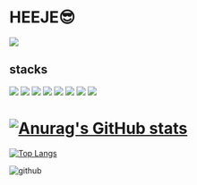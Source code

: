 
HEEJE😎
===
<a href="https://veiled-wallflower-d6c.notion.site/HEEJE-TIL-06a18fbf6cf64cebaa9c05666204b05e"><img src="https://img.shields.io/badge/HEEJE TIL-000000?style=flat-square&logo=notion&logoColor=white"/></a>  

<!-- ## MARKET PROJECT(HIHEEJE)
[![Readme Card](https://github-readme-stats.vercel.app/api/pin/?username=anuraghazra&repo=github-readme-stats)](https://github.com/anuraghazra/github-readme-stats)
 -->


## stacks
<img src="https://img.shields.io/badge/React-61DAFB?style=flat-square&logo=React&logoColor=white"/> <img src="https://img.shields.io/badge/Next.js-E0234E?style=flat-square&logo=Next.js&logoColor=white"/>
<img src="https://img.shields.io/badge/TypeScript-3178C6?style=flat-square&logo=TypeScript&logoColor=white"/> 
<img src="https://img.shields.io/badge/JavaScript-F7DF1E?style=flat-square&logo=JavaScript&logoColor=white"/> 
<img src="https://img.shields.io/badge/HTML5-E34F26?style=flat-square&logo=HTML5&logoColor=white"/> 
<img src="https://img.shields.io/badge/CSS3-1572B6?style=flat-square&logo=CSS3&logoColor=white"/> <img src="https://img.shields.io/badge/GraphQL-E10098?style=flat-square&logo=GraphQL&logoColor=white"/> <img src="https://img.shields.io/badge/Apollo-311C87?style=flat-square&logo=Apollo GraphQL&logoColor=white"/> 

[![Anurag's GitHub stats](https://github-readme-stats.vercel.app/api?username=heeje0910)](https://github.com/heeje0910/github-readme-stats)
===

[![Top Langs](https://github-readme-stats.vercel.app/api/top-langs/?username=anuraghazra)](https://github.com/anuraghazra/github-readme-stats)   


![github](https://hits.seeyoufarm.com/api/count/incr/badge.svg?url=https%3A%2F%2Fgithub.com%2Fgjbae1212%2Fhit-counter&count_bg=%23B842D9&title_bg=%23555555&icon=&icon_color=%23E7E7E7&title=github&edge_flat=false)




